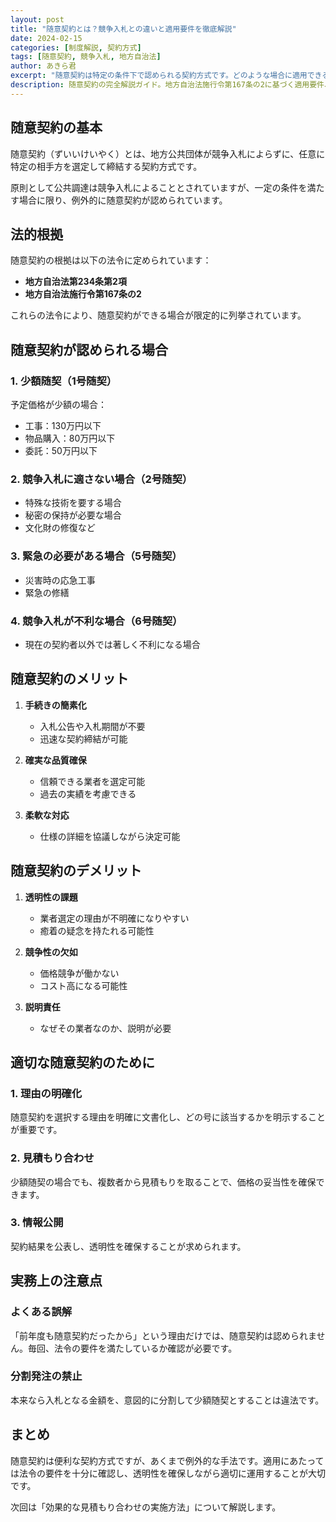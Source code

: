 ```yaml
---
layout: post
title: "随意契約とは？競争入札との違いと適用要件を徹底解説"
date: 2024-02-15
categories: [制度解説, 契約方式]
tags: [随意契約, 競争入札, 地方自治法]
author: あきら君
excerpt: "随意契約は特定の条件下で認められる契約方式です。どのような場合に適用できるのか、メリット・デメリットと共に詳しく解説します。"
description: 随意契約の完全解説ガイド。地方自治法施行令第167条の2に基づく適用要件、少額随契、緊急随契、特命随契の違いを詳細解説。競争入札との違い、メリット・デメリットも分かりやすく説明します。
---
```


## 随意契約の基本

随意契約（ずいいけいやく）とは、地方公共団体が競争入札によらずに、任意に特定の相手方を選定して締結する契約方式です。

原則として公共調達は競争入札によることとされていますが、一定の条件を満たす場合に限り、例外的に随意契約が認められています。

## 法的根拠

随意契約の根拠は以下の法令に定められています：

- **地方自治法第234条第2項**
- **地方自治法施行令第167条の2**

これらの法令により、随意契約ができる場合が限定的に列挙されています。

## 随意契約が認められる場合

### 1. 少額随契（1号随契）
予定価格が少額の場合：
- 工事：130万円以下
- 物品購入：80万円以下
- 委託：50万円以下

### 2. 競争入札に適さない場合（2号随契）
- 特殊な技術を要する場合
- 秘密の保持が必要な場合
- 文化財の修復など

### 3. 緊急の必要がある場合（5号随契）
- 災害時の応急工事
- 緊急の修繕

### 4. 競争入札が不利な場合（6号随契）
- 現在の契約者以外では著しく不利になる場合

## 随意契約のメリット

1. **手続きの簡素化**
   - 入札公告や入札期間が不要
   - 迅速な契約締結が可能

2. **確実な品質確保**
   - 信頼できる業者を選定可能
   - 過去の実績を考慮できる

3. **柔軟な対応**
   - 仕様の詳細を協議しながら決定可能

## 随意契約のデメリット

1. **透明性の課題**
   - 業者選定の理由が不明確になりやすい
   - 癒着の疑念を持たれる可能性

2. **競争性の欠如**
   - 価格競争が働かない
   - コスト高になる可能性

3. **説明責任**
   - なぜその業者なのか、説明が必要

## 適切な随意契約のために

### 1. 理由の明確化
随意契約を選択する理由を明確に文書化し、どの号に該当するかを明示することが重要です。

### 2. 見積もり合わせ
少額随契の場合でも、複数者から見積もりを取ることで、価格の妥当性を確保できます。

### 3. 情報公開
契約結果を公表し、透明性を確保することが求められます。

## 実務上の注意点

### よくある誤解
「前年度も随意契約だったから」という理由だけでは、随意契約は認められません。毎回、法令の要件を満たしているか確認が必要です。

### 分割発注の禁止
本来なら入札となる金額を、意図的に分割して少額随契とすることは違法です。

## まとめ

随意契約は便利な契約方式ですが、あくまで例外的な手法です。適用にあたっては法令の要件を十分に確認し、透明性を確保しながら適切に運用することが大切です。

次回は「効果的な見積もり合わせの実施方法」について解説します。